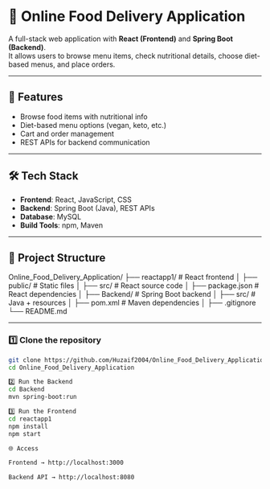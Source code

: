 # 🍴 Online Food Delivery Application

A full-stack web application with **React (Frontend)** and **Spring Boot (Backend)**.  
It allows users to browse menu items, check nutritional details, choose diet-based menus, and place orders.

---

## 🚀 Features
- Browse food items with nutritional info
- Diet-based menu options (vegan, keto, etc.)
- Cart and order management
- REST APIs for backend communication

---

## 🛠️ Tech Stack
- **Frontend**: React, JavaScript, CSS  
- **Backend**: Spring Boot (Java), REST APIs  
- **Database**: MySQL  
- **Build Tools**: npm, Maven  

---

## 📂 Project Structure
Online_Food_Delivery_Application/
├── reactapp1/ # React frontend
│ ├── public/ # Static files
│ ├── src/ # React source code
│ ├── package.json # React dependencies
│
├── Backend/ # Spring Boot backend
│ ├── src/ # Java + resources
│ ├── pom.xml # Maven dependencies
│
├── .gitignore
└── README.md



---

### 1️⃣ Clone the repository
```bash
git clone https://github.com/Huzaif2004/Online_Food_Delivery_Application.git
cd Online_Food_Delivery_Application

2️⃣ Run the Backend
cd Backend
mvn spring-boot:run

3️⃣ Run the Frontend
cd reactapp1
npm install
npm start

🌐 Access

Frontend → http://localhost:3000

Backend API → http://localhost:8080
